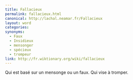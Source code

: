 ```yaml
---
title: Fallacieux
permalink: fallacieux.html
canonical: http://lachal.neamar.fr/Fallacieux
layout: word
categories:
synonyms:
  - Faux
  - Insidieux
  - mensonger
  - spécieux
  - trompeur
link: http://fr.wiktionary.org/wiki/fallacieux
---
```


Qui est basé sur un mensonge ou un faux. Qui vise à tromper.

